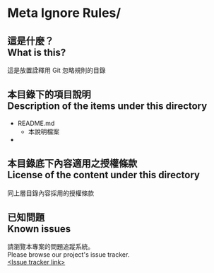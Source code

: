 # Meta Ignore Rules/
## 這是什麼？<br />What is this?
這是放置詮釋用 Git 忽略規則的目錄

## 本目錄下的項目說明<br />Description of the items under this directory
* README.md
	* 本說明檔案
* 

## 本目錄底下內容適用之授權條款<br />License of the content under this directory
同上層目錄內容採用的授權條款

## 已知問題<br />Known issues
請瀏覽本專案的問題追蹤系統。  
Please browse our project's issue tracker.  
[&lt;Issue tracker link&gt;](about:blank)